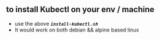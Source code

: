 ## to install Kubectl on your env / machine 
- use the above **_`install-kubectl.sh`_** 
- It would work on both debian && alpine based linux 
